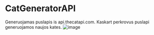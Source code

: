 # CatGeneratorAPI
Generuojamas puslapis is api.thecatapi.com. Kaskart perkrovus puslapi generuojamos naujos kates.
![image](https://user-images.githubusercontent.com/53855275/122560804-bd2d8880-d049-11eb-9ff8-ffd3b9bcb951.png)
